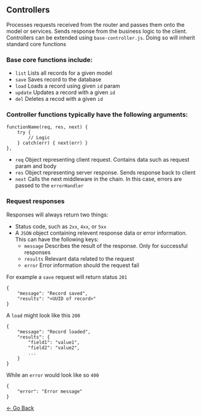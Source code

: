 ## Controllers
Processes requests received from the router and passes them onto the model or services. Sends response from the business logic to the client. Controllers can be extended using `base-controller.js`. Doing so will inherit standard core functions

### Base core functions include:
* `list` Lists all records for a given model
* `save` Saves record to the database
* `load` Loads a record using given `id` param
* `update` Updates a record with a given `id`
* `del` Deletes a recod with a given `id`

### Controller functions typically have the following arguments:
```
functionName(req, res, next) {
	try {
		// Logic
	} catch(err) { next(err) }
},
```
* `req` Object representing client request. Contains data such as request param and body
* `res` Object representing server response. Sends response back to client
* `next` Calls the next middleware in the chain. In this case, errors are passed to the `errorHandler`

### Request responses
Responses will always return two things:
* Status code, such as `2xx`, `4xx`, or `5xx`
* A `JSON` object containing relevent response data or error information. This can have the following keys:
	* `message` Describes the result of the response. Only for successful responses
	* `results` Relevant data related to the request
	* `error` Error information should the request fail

For example a `save` request will return status `201`
```
{
	"message": "Record saved",
	"results": "<UUID of record>"
}
```
A `load` might look like this `200`
```
{
	"message": "Record loaded",
	"results": {
		"field1": "value1",
		"field2": "value2",
		...
	}
}
```
While an `error` would look like so `400`
```
{
	"error": "Error message"
}
```

[&larr; Go Back](../README.md)